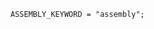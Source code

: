 <!-- This file is generated automatically by infrastructure scripts. Please don't edit by hand. -->

```{ .ebnf .slang-ebnf #ASSEMBLY_KEYWORD }
ASSEMBLY_KEYWORD = "assembly";
```
